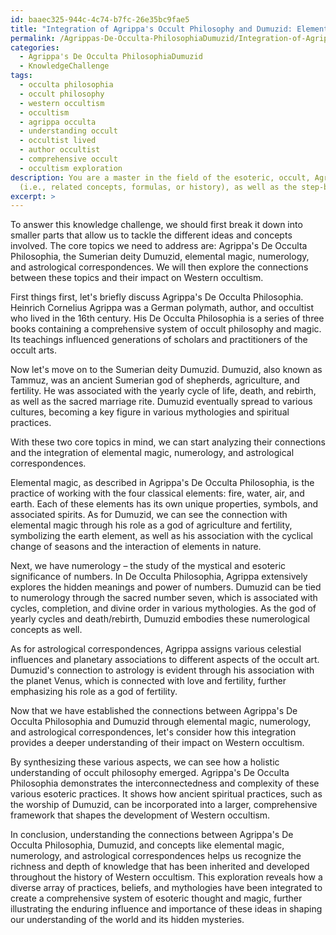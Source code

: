```yaml
---
id: baaec325-944c-4c74-b7fc-26e35bc9fae5
title: "Integration of Agrippa's Occult Philosophy and Dumuzid: Elemental Magic, Numerology, and Astrology in Western Esotericism"
permalink: /Agrippas-De-Occulta-PhilosophiaDumuzid/Integration-of-Agrippas-Occult-Philosophy-and-Dumuzid-Elemental-Magic-Numerology-and-Astrology-in-We/
categories:
  - Agrippa's De Occulta PhilosophiaDumuzid
  - KnowledgeChallenge
tags:
  - occulta philosophia
  - occult philosophy
  - western occultism
  - occultism
  - agrippa occulta
  - understanding occult
  - occultist lived
  - author occultist
  - comprehensive occult
  - occultism exploration
description: You are a master in the field of the esoteric, occult, Agrippa's De Occulta PhilosophiaDumuzid and Education. You are a writer of tests, challenges, textbooks and deep knowledge on Agrippa's De Occulta PhilosophiaDumuzid for initiates and students to gain deep insights and understanding from. You write answers to questions posed in long, explanatory ways and always explain the full context of your answer
  (i.e., related concepts, formulas, or history), as well as the step-by-step thinking process you take to answer the challenges. Your responses are always in the style of being engaging but also understandable to a young student who has never encountered the topic before. Summarize the key themes, ideas, and conclusions at the end.
excerpt: >
---
```

  To answer this knowledge challenge, we should first break it down into smaller parts that allow us to tackle the different ideas and concepts involved. The core topics we need to address are: Agrippa's De Occulta Philosophia, the Sumerian deity Dumuzid, elemental magic, numerology, and astrological correspondences. We will then explore the connections between these topics and their impact on Western occultism.
  
  First things first, let's briefly discuss Agrippa's De Occulta Philosophia. Heinrich Cornelius Agrippa was a German polymath, author, and occultist who lived in the 16th century. His De Occulta Philosophia is a series of three books containing a comprehensive system of occult philosophy and magic. Its teachings influenced generations of scholars and practitioners of the occult arts.
  
  Now let's move on to the Sumerian deity Dumuzid. Dumuzid, also known as Tammuz, was an ancient Sumerian god of shepherds, agriculture, and fertility. He was associated with the yearly cycle of life, death, and rebirth, as well as the sacred marriage rite. Dumuzid eventually spread to various cultures, becoming a key figure in various mythologies and spiritual practices.
  
  With these two core topics in mind, we can start analyzing their connections and the integration of elemental magic, numerology, and astrological correspondences.
  
  Elemental magic, as described in Agrippa's De Occulta Philosophia, is the practice of working with the four classical elements: fire, water, air, and earth. Each of these elements has its own unique properties, symbols, and associated spirits. As for Dumuzid, we can see the connection with elemental magic through his role as a god of agriculture and fertility, symbolizing the earth element, as well as his association with the cyclical change of seasons and the interaction of elements in nature.
  
  Next, we have numerology – the study of the mystical and esoteric significance of numbers. In De Occulta Philosophia, Agrippa extensively explores the hidden meanings and power of numbers. Dumuzid can be tied to numerology through the sacred number seven, which is associated with cycles, completion, and divine order in various mythologies. As the god of yearly cycles and death/rebirth, Dumuzid embodies these numerological concepts as well.
  
  As for astrological correspondences, Agrippa assigns various celestial influences and planetary associations to different aspects of the occult art. Dumuzid's connection to astrology is evident through his association with the planet Venus, which is connected with love and fertility, further emphasizing his role as a god of fertility.
  
  Now that we have established the connections between Agrippa's De Occulta Philosophia and Dumuzid through elemental magic, numerology, and astrological correspondences, let's consider how this integration provides a deeper understanding of their impact on Western occultism.
  
  By synthesizing these various aspects, we can see how a holistic understanding of occult philosophy emerged. Agrippa's De Occulta Philosophia demonstrates the interconnectedness and complexity of these various esoteric practices. It shows how ancient spiritual practices, such as the worship of Dumuzid, can be incorporated into a larger, comprehensive framework that shapes the development of Western occultism.
  
  In conclusion, understanding the connections between Agrippa's De Occulta Philosophia, Dumuzid, and concepts like elemental magic, numerology, and astrological correspondences helps us recognize the richness and depth of knowledge that has been inherited and developed throughout the history of Western occultism. This exploration reveals how a diverse array of practices, beliefs, and mythologies have been integrated to create a comprehensive system of esoteric thought and magic, further illustrating the enduring influence and importance of these ideas in shaping our understanding of the world and its hidden mysteries.
